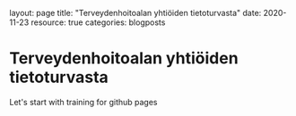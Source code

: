 layout: page
title: "Terveydenhoitoalan yhtiöiden tietoturvasta"
date: 2020-11-23
resource: true
categories: blogposts

# Terveydenhoitoalan yhtiöiden tietoturvasta

Let's start with training for github pages
